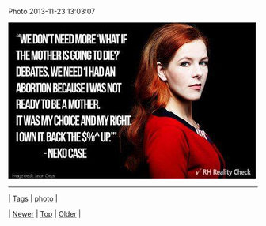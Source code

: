 <!--
title: Photo 2013-11-23 13
date: 2020-06-28T15:27:00.190Z
tags: photo
-->


Photo 2013-11-23 13:03:07

![](67842400518-0.jpg)

<!--BOTTOM-POST-NAVIGATION-->
---

| [Tags](tags.md) | [photo](tag-photo.md) |

| [Newer](67834579077.md) | [Top](index.md) | [Older](67859316867.md) |